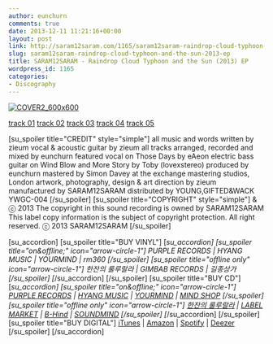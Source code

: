 ```yaml
---
author: eunchurn
comments: true
date: 2013-12-11 11:21:16+00:00
layout: post
link: http://saram12saram.com/1165/saram12saram-raindrop-cloud-typhoon-and-the-sun-2013-ep/
slug: saram12saram-raindrop-cloud-typhoon-and-the-sun-2013-ep
title: SARAM12SARAM - Raindrop Cloud Typhoon and the Sun (2013) EP
wordpress_id: 1165
categories:
- Discography
---
```


[![COVER2_600x600](http://saram12saram.com/wp-content/uploads/2011/11/COVER2_600x600.png)](http://saram12saram.com/wp-content/uploads/2011/11/COVER2_600x600.png)

[track 01](https://soundcloud.com/saram12saram/raincloudtyphoonandsun)
[track 02](https://soundcloud.com/saram12saram/wind-blow-preview)
[track 03](https://soundcloud.com/saram12saram/preview)
[track 04](https://soundcloud.com/saram12saram/more-story)
[track 05](https://soundcloud.com/saram12saram/those-days)

[su_spoiler title="CREDIT" style="simple"]
all music and words written by zieum
vocal & acoustic guitar by zieum
all tracks arranged, recorded and mixed by eunchurn
featured vocal on Those Days by eAeon
electric bass guitar on Wind Blow and More Story by Toby (lovexstereo)
produced by eunchurn
mastered by Simon Davey at the exchange mastering studios, London
artwork, photography, design & art direction by zieum
manufactured by SARAM12SARAM
distributed by YOUNG,GIFTED&WACK
YWGC-004
[/su_spoiler]
[su_spoiler title="COPYRIGHT" style="simple"]
& ⓒ 2013 The copyright in this sound recording is owned by SARAM12SARAM
This label copy information is the subject of copyright protection. All right reserved.
ⓒ 2013 SARAM12SARAM
[/su_spoiler]

[su_accordion]
[su_spoiler title="BUY VINYL"]
	[_su_accordion]
		[_su_spoiler title="on&offline;" icon="arrow-circle-1"]
			PURPLE RECORDS | HYANG MUSIC | YOURMIND | rm360
		[_/su_spoiler]
		[_su_spoiler title="offline only" icon="arrow-circle-1"]
			한잔의 룰루랄라 | GIMBAB RECORDS | 길종상가
		[_/su_spoiler]
	[_/su_accordion]
[/su_spoiler]
[su_spoiler title="BUY CD"]
	[_su_accordion]
		[_su_spoiler title="on&offline;" icon="arrow-circle-1"]
 				[PURPLE RECORDS](http://www.purplerecord.com/product.htm?mode=goods_view&goods_id=222440) | [HYANG MUSIC](http://hyangmusic.com/View.php?cate_code=KINR&code=2913&album_mode=music) | [YOURMIND](http://your-mind.com/front/php/product.php?product_no=2039&main_cate_no=54&display_group=1) | [ MIND SHOP](http://mintshop.www156.freesell.co.kr/shop/shopdetail.html?branduid=184471&special=3)
 		[_/su_spoiler]
 		[_su_spoiler title="offline only" icon="arrow-circle-1"]
 			  [한잔의 룰루랄라](https://plus.google.com/107184089479554206414/about?gl=kr&hl=ko) | [LABEL MARKET](https://maps.google.co.kr/maps?q=KT%26G%EC%83%81%EC%83%81%EB%A7%88%EB%8B%B9&ie=UTF8&ll=37.550925,126.921142&spn=0.024905,0.038881&fb=1&gl=kr&hq=%EC%83%81%EC%83%81%EB%A7%88%EB%8B%B9+%EB%A0%88%EC%9D%B4%EB%B8%94%EB%A7%88%EC%BC%93&cid=3935593571145011564&t=h&z=15&iwloc=A) | [B-Hind](https://maps.google.co.kr/maps?q=%EC%84%9C%EA%B5%90%EB%8F%99+404-26,+Seoul,+Korea+121-210&hl=en&ie=UTF8&sll=35.81905,127.8733&sspn=13.028646,19.907227&t=h&hnear=404-26+Seogyo-dong,+Mapo-gu,+Seoul+(18+Eoulmadang-ro+5-gil)&z=15) | [SOUNDMIND](https://maps.google.co.kr/maps?q=%EC%84%9C%EC%9A%B8%EC%8B%9C+%EA%B4%80%EC%95%85%EA%B5%AC+%EB%82%99%EC%84%B1%EB%8C%80%EB%A1%9C+14&hl=en&ie=UTF8&sll=37.549264,126.919647&sspn=0.024906,0.038881&t=h&hnear=14+Nakseongdae-ro,+Gwanak-gu,+Seoul+(1625-28+Bongcheon-dong)&z=15)
 		[_/su_spoiler]
 	[_/su_accordion]
[/su_spoiler]
[su_spoiler title="BUY DIGITAL"]
		[iTunes](http://phobos.apple.com/WebObjects/MZStore.woa/wa/viewAlbum?id=776241409) | [Amazon](http://www.amazon.com/Raindrop-Cloud-Typhoon-Sun-Saram12saram/dp/B00H5VZBIS/ref=sr_1_1?s=dmusic&ie=UTF8&sr=1-1&keywords=saram12saram) | [Spotify](http://spoti.fi/IH1o6q) | [Deezer](http://www.deezer.com/album/7242140)
[/su_spoiler]
[/su_accordion]
